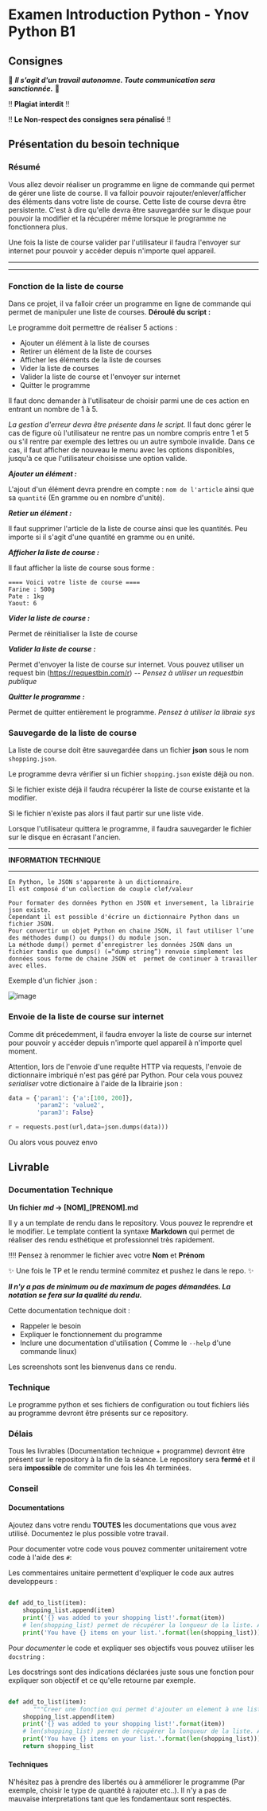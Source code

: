 # Examen Introduction Python - Ynov Python B1

## Consignes

:see_no_evil: _**Il s'agit d'un travail autonomne. Toute communication sera sanctionnée.**_ :speak_no_evil:

‼️ **Plagiat interdit** ‼️

‼️ **Le Non-respect des consignes sera pénalisé** ‼️

## Présentation du besoin technique 

### Résumé 

Vous allez devoir réaliser un programme en ligne de commande qui permet de gérer une liste de course.
Il va falloir pouvoir rajouter/enlever/afficher des éléments dans votre liste de course. 
Cette liste de course devra être persistente. C'est à dire qu'elle devra être sauvegardée sur le disque pour pouvoir la modifier et la récupérer même lorsque le programme ne fonctionnera plus. 

Une fois la liste de course valider par l'utilisateur il faudra l'envoyer sur internet pour pouvoir y accéder depuis n'importe quel appareil. 

------------------------------------------------------------------------------------------------------------------------------------------------
------------------------------------------------------------------------------------------------------------------------------------------------

### Fonction de la liste de course
Dans ce projet, il va falloir créer un programme en ligne de commande qui permet de manipuler une liste de courses.
**Déroulé du script :** 

Le programme doit permettre de réaliser 5 actions :

- Ajouter un élément à la liste de courses
- Retirer un élément de la liste de courses
- Afficher les éléments de la liste de courses
- Vider la liste de courses
- Valider la liste de course et l'envoyer sur internet
- Quitter le programme

Il faut donc demander à l'utilisateur de choisir parmi une de ces action en entrant un nombre de 1 à 5.

*La gestion d'erreur devra être présente dans le script.*
Il faut donc gérer le cas de figure où l'utilisateur ne rentre pas un nombre compris entre 1 et 5 ou s'il rentre par exemple des lettres ou un autre symbole invalide. Dans ce cas, il faut afficher de nouveau le menu avec les options disponibles, jusqu'à ce que l'utilisateur choisisse une option valide.

_**Ajouter un élément :**_

L'ajout d'un élément devra prendre en compte : `nom de l'article` ainsi que sa `quantité` (En gramme ou en nombre d'unité).

_**Retier un élément :**_

Il faut supprimer l'article de la liste de course ainsi que les quantités. Peu importe si il s'agit d'une quantité en gramme ou en unité. 

_**Afficher la liste de course :**_

Il faut afficher la liste de course sous forme : 

    ==== Voici votre liste de course ====
    Farine : 500g
    Pate : 1kg
    Yaout: 6 

_**Vider la liste de course :**_

Permet de réinitialiser la liste de course

_**Valider la liste de course :**_

Permet d'envoyer la liste de course sur internet. Vous pouvez utiliser un request bin (https://requestbin.com/r) -- *Pensez à utiliser un requestbin publique*

_**Quitter le programme :**_

Permet de quitter entièrement le programme. *Pensez à utiliser la libraie sys* 

### Sauvegarde de la liste de course 

La liste de course doit être sauvegardée dans un fichier **json** sous le nom `shopping.json`. 

Le programme devra vérifier si un fichier `shopping.json` existe déjà ou non. 

Si le fichier existe déjà il faudra récupérer la liste de course existante et la modifier. 

Si le fichier n'existe pas alors il faut partir sur une liste vide. 

Lorsque l'utilisateur quittera le programme, il faudra sauvegarder le fichier sur le disque en écrasant l'ancien. 

------------------------------------------------------------------------------------------------------------------------------------------------
**INFORMATION TECHNIQUE**

------------------------------------------------------------------------------------------------------------------------------------------------

    En Python, le JSON s'apparente à un dictionnaire.
    Il est composé d'un collection de couple clef/valeur
    
    Pour formater des données Python en JSON et inversement, la librairie json existe.
    Cependant il est possible d'écrire un dictionnaire Python dans un fichier JSON.
    Pour convertir un objet Python en chaine JSON, il faut utiliser l’une des méthodes dump() ou dumps() du module json.
    La méthode dump() permet d’enregistrer les données JSON dans un fichier tandis que dumps() (=“dump string”) renvoie simplement les données sous forme de chaine JSON et  permet de continuer à travailler avec elles.
 
Exemple d'un fichier .json  : 

![image](https://user-images.githubusercontent.com/51991304/159792369-770b6bef-ffe2-41d1-b2a4-2d0c14dc0a0a.png)



### Envoie de la liste de course sur internet

Comme dit précedemment, il faudra envoyer la liste de course sur internet pour pouvoir y accéder depuis n'importe quel appareil à n'importe quel moment. 

Attention, lors de l'envoie d'une requête HTTP via requests, l'envoie de dictionnaire imbriqué n'est pas géré par Python. 
Pour cela vous pouvez *serialiser* votre dictionaire à l'aide de la librairie json : 

```python 
data = {'param1': {'a':[100, 200]},
        'param2': 'value2',
        'param3': False}

r = requests.post(url,data=json.dumps(data)))
```

Ou alors vous pouvez envo


## Livrable
### Documentation Technique  

**Un fichier _md_ ->  [NOM]\_[PRENOM].md** 

Il y a un template de rendu dans le repository. Vous pouvez le reprendre et le modifier. 
Le template contient la syntaxe **Markdown** qui permet de réaliser des rendu esthétique et professionnel très rapidement. 
        
:bangbang::bangbang: Pensez à renommer le fichier avec votre **Nom** et **Prénom**

:sparkles: Une fois le TP et le rendu terminé commitez et pushez le dans le repo. :sparkles:
  
_**Il n'y a pas de minimum ou de maximum de pages démandées. La notation se fera sur la qualité du rendu.**_ 

 Cette documentation technique doit : 
 - Rappeler le besoin 
 - Expliquer le fonctionnement du programme 
 - Inclure une documentation d'utilisation ( Comme le `--help` d'une commande linux)
 
 Les screenshots sont les bienvenus dans ce rendu. 
 
 ### Technique

Le programme python et ses fichiers de configuration ou tout fichiers liés au programme devront être présents sur ce repository. 
### Délais 

Tous les livrables (Documentation technique + programme) devront être présent sur le repository à la fin de la séance. 
Le repository sera **fermé** et il sera **impossible** de commiter une fois les 4h terminées. 

### Conseil 

#### Documentations
Ajoutez dans votre rendu **TOUTES** les documentations que vous avez utilisé. Documentez le plus possible votre travail. 

Pour documenter votre code vous pouvez commenter unitairement votre code à l'aide des `#`: 

Les commentaires unitaire permettent d'expliquer le code aux autres developpeurs : 
```python

def add_to_list(item):
    shopping_list.append(item)
    print('{} was added to your shopping list!'.format(item))
    # len(shopping_list) permet de récupérer la longueur de la liste. Attention aux indices!
    print('You have {} items on your list.'.format(len(shopping_list)))
```

Pour *documenter* le code et expliquer ses objectifs vous pouvez utiliser les `docstring` : 

Les docstrings sont des indications déclarées juste sous une fonction pour expliquer son objectif et ce qu'elle retourne par exemple. 

```python

def add_to_list(item):
       """Creer une fonction qui permet d'ajouter un element à une liste.  Elle retourne une liste."""
    shopping_list.append(item)
    print('{} was added to your shopping list!'.format(item))
    # len(shopping_list) permet de récupérer la longueur de la liste. Attention aux indices!
    print('You have {} items on your list.'.format(len(shopping_list)))
    return shopping_list
```

#### Techniques

N'hésitez pas à prendre des libertés ou à amméliorer le programme (Par exemple, choisir le type de quantité à rajouter etc..). 
Il n'y a pas de mauvaise interpretations tant que les fondamentaux sont respectés. 
